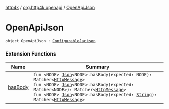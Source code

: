 [http4k](../index.md) / [org.http4k.openapi](index.md) / [OpenApiJson](./-open-api-json.md)

# OpenApiJson

`object OpenApiJson : `[`ConfigurableJackson`](../org.http4k.format/-configurable-jackson/index.md)

### Extension Functions

| Name | Summary |
|---|---|
| [hasBody](../org.http4k.hamkrest/has-body.md) | `fun <NODE> `[`Json`](../org.http4k.format/-json/index.md)`<NODE>.hasBody(expected: NODE): Matcher<`[`HttpMessage`](../org.http4k.core/-http-message/index.md)`>`<br>`fun <NODE> `[`Json`](../org.http4k.format/-json/index.md)`<NODE>.hasBody(expected: Matcher<NODE>): Matcher<`[`HttpMessage`](../org.http4k.core/-http-message/index.md)`>`<br>`fun <NODE> `[`Json`](../org.http4k.format/-json/index.md)`<NODE>.hasBody(expected: `[`String`](https://kotlinlang.org/api/latest/jvm/stdlib/kotlin/-string/index.html)`): Matcher<`[`HttpMessage`](../org.http4k.core/-http-message/index.md)`>` |

